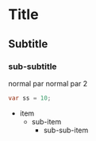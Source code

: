 #   Title

## Subtitle

### sub-subtitle

normal par
normal par 2
``` c#
var ss = 10;
```

* item
    + sub-item
        - sub-sub-item